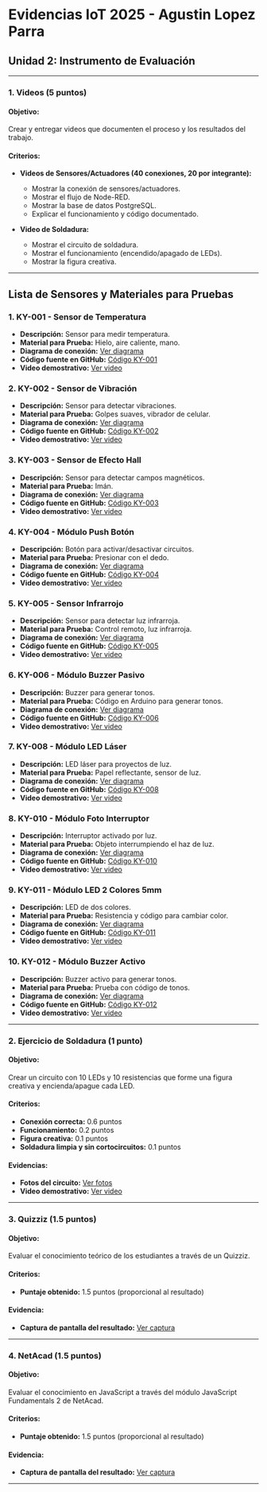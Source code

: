 # Evidencias IoT 2025 - Agustin Lopez Parra

## Unidad 2: Instrumento de Evaluación

---

### 1. Videos (5 puntos)

#### Objetivo:
Crear y entregar videos que documenten el proceso y los resultados del trabajo.

#### Criterios:
- **Videos de Sensores/Actuadores (40 conexiones, 20 por integrante):**
  - Mostrar la conexión de sensores/actuadores.
  - Mostrar el flujo de Node-RED.
  - Mostrar la base de datos PostgreSQL.
  - Explicar el funcionamiento y código documentado.

- **Video de Soldadura:**
  - Mostrar el circuito de soldadura.
  - Mostrar el funcionamiento (encendido/apagado de LEDs).
  - Mostrar la figura creativa.

---

## Lista de Sensores y Materiales para Pruebas

### 1. KY-001 - Sensor de Temperatura
   - **Descripción:** Sensor para medir temperatura.
   - **Material para Prueba:** Hielo, aire caliente, mano.
   - **Diagrama de conexión:** [Ver diagrama](https://github.com/agustn134/EvidenciasIot2025/tree/main/U2%20DIAGRAMAS)
   - **Código fuente en GitHub:** [Código KY-001](https://github.com/agustn134/EvidenciasIot2025/tree/main/U2%20CODIGOS%20PYTHON)
   - **Video demostrativo:** [Ver video](https://drive.google.com/)

### 2. KY-002 - Sensor de Vibración
   - **Descripción:** Sensor para detectar vibraciones.
   - **Material para Prueba:** Golpes suaves, vibrador de celular.
   - **Diagrama de conexión:** [Ver diagrama](https://github.com/agustn134/EvidenciasIot2025/tree/main/U2%20DIAGRAMAS)
   - **Código fuente en GitHub:** [Código KY-002](https://github.com/agustn134/EvidenciasIot2025/tree/main/U2%20CODIGOS%20PYTHON)
   - **Video demostrativo:** [Ver video](https://drive.google.com/)

### 3. KY-003 - Sensor de Efecto Hall
   - **Descripción:** Sensor para detectar campos magnéticos.
   - **Material para Prueba:** Imán.
   - **Diagrama de conexión:** [Ver diagrama](https://github.com/agustn134/EvidenciasIot2025/tree/main/U2%20DIAGRAMAS)
   - **Código fuente en GitHub:** [Código KY-003](https://github.com/agustn134/EvidenciasIot2025/tree/main/U2%20CODIGOS%20PYTHON)
   - **Video demostrativo:** [Ver video](https://drive.google.com/)

### 4. KY-004 - Módulo Push Botón
   - **Descripción:** Botón para activar/desactivar circuitos.
   - **Material para Prueba:** Presionar con el dedo.
   - **Diagrama de conexión:** [Ver diagrama](https://github.com/agustn134/EvidenciasIot2025/tree/main/U2%20DIAGRAMAS)
   - **Código fuente en GitHub:** [Código KY-004](https://github.com/agustn134/EvidenciasIot2025/tree/main/U2%20CODIGOS%20PYTHON)
   - **Video demostrativo:** [Ver video](https://drive.google.com/)

### 5. KY-005 - Sensor Infrarrojo
   - **Descripción:** Sensor para detectar luz infrarroja.
   - **Material para Prueba:** Control remoto, luz infrarroja.
   - **Diagrama de conexión:** [Ver diagrama](https://github.com/agustn134/EvidenciasIot2025/tree/main/U2%20DIAGRAMAS)
   - **Código fuente en GitHub:** [Código KY-005](https://github.com/agustn134/EvidenciasIot2025/tree/main/U2%20CODIGOS%20PYTHON)
   - **Video demostrativo:** [Ver video](https://drive.google.com/)

### 6. KY-006 - Módulo Buzzer Pasivo
   - **Descripción:** Buzzer para generar tonos.
   - **Material para Prueba:** Código en Arduino para generar tonos.
   - **Diagrama de conexión:** [Ver diagrama](https://github.com/agustn134/EvidenciasIot2025/tree/main/U2%20DIAGRAMAS)
   - **Código fuente en GitHub:** [Código KY-006](https://github.com/agustn134/EvidenciasIot2025/tree/main/U2%20CODIGOS%20PYTHON)
   - **Video demostrativo:** [Ver video](https://drive.google.com/)

### 7. KY-008 - Módulo LED Láser
   - **Descripción:** LED láser para proyectos de luz.
   - **Material para Prueba:** Papel reflectante, sensor de luz.
   - **Diagrama de conexión:** [Ver diagrama](https://github.com/agustn134/EvidenciasIot2025/tree/main/U2%20DIAGRAMAS)
   - **Código fuente en GitHub:** [Código KY-008](https://github.com/agustn134/EvidenciasIot2025/tree/main/U2%20CODIGOS%20PYTHON)
   - **Video demostrativo:** [Ver video](https://drive.google.com/)

### 8. KY-010 - Módulo Foto Interruptor
   - **Descripción:** Interruptor activado por luz.
   - **Material para Prueba:** Objeto interrumpiendo el haz de luz.
   - **Diagrama de conexión:** [Ver diagrama](https://github.com/agustn134/EvidenciasIot2025/tree/main/U2%20DIAGRAMAS)
   - **Código fuente en GitHub:** [Código KY-010](https://github.com/agustn134/EvidenciasIot2025/tree/main/U2%20CODIGOS%20PYTHON)
   - **Video demostrativo:** [Ver video](https://drive.google.com/)

### 9. KY-011 - Módulo LED 2 Colores 5mm
   - **Descripción:** LED de dos colores.
   - **Material para Prueba:** Resistencia y código para cambiar color.
   - **Diagrama de conexión:** [Ver diagrama](https://github.com/agustn134/EvidenciasIot2025/tree/main/U2%20DIAGRAMAS)
   - **Código fuente en GitHub:** [Código KY-011](https://github.com/agustn134/EvidenciasIot2025/tree/main/U2%20CODIGOS%20PYTHON)
   - **Video demostrativo:** [Ver video](https://drive.google.com/)

### 10. KY-012 - Módulo Buzzer Activo
   - **Descripción:** Buzzer activo para generar tonos.
   - **Material para Prueba:** Prueba con código de tonos.
   - **Diagrama de conexión:** [Ver diagrama](https://github.com/agustn134/EvidenciasIot2025/tree/main/U2%20DIAGRAMAS)
   - **Código fuente en GitHub:** [Código KY-012](https://github.com/agustn134/EvidenciasIot2025/tree/main/U2%20CODIGOS%20PYTHON)
   - **Video demostrativo:** [Ver video](https://drive.google.com/)

---

### 2. Ejercicio de Soldadura (1 punto)

#### Objetivo:
Crear un circuito con 10 LEDs y 10 resistencias que forme una figura creativa y encienda/apague cada LED.

#### Criterios:
- **Conexión correcta:** 0.6 puntos
- **Funcionamiento:** 0.2 puntos
- **Figura creativa:** 0.1 puntos
- **Soldadura limpia y sin cortocircuitos:** 0.1 puntos

#### Evidencias:
- **Fotos del circuito:** [Ver fotos](https://drive.google.com/)
- **Video demostrativo:** [Ver video](https://drive.google.com/)

---

### 3. Quizziz (1.5 puntos)

#### Objetivo:
Evaluar el conocimiento teórico de los estudiantes a través de un Quizziz.

#### Criterios:
- **Puntaje obtenido:** 1.5 puntos (proporcional al resultado)

#### Evidencia:
- **Captura de pantalla del resultado:** [Ver captura](https://drive.google.com/)

---

### 4. NetAcad (1.5 puntos)

#### Objetivo:
Evaluar el conocimiento en JavaScript a través del módulo JavaScript Fundamentals 2 de NetAcad.

#### Criterios:
- **Puntaje obtenido:** 1.5 puntos (proporcional al resultado)

#### Evidencia:
- **Captura de pantalla del resultado:** [Ver captura](https://drive.google.com/)

---

